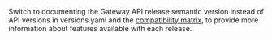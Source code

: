 Switch to documenting the Gateway API release semantic version instead of API versions in versions.yaml and the [compatibility matrix](https://projectcontour.io/resources/compatibility-matrix/), to provide more information about features available with each release.